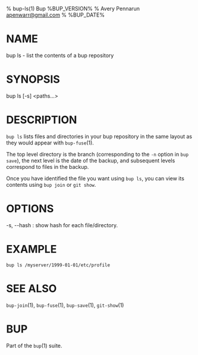 % bup-ls(1) Bup %BUP_VERSION%
% Avery Pennarun <apenwarr@gmail.com>
% %BUP_DATE%

# NAME

bup ls - list the contents of a bup repository

# SYNOPSIS

bup ls [-s] <paths...>

# DESCRIPTION

`bup ls` lists files and directories in your bup repository
in the same layout as they would appear with `bup-fuse`(1).

The top level directory is the branch (corresponding to
the `-n` option in `bup save`), the next level is the date
of the backup, and subsequent levels correspond to files in
the backup.

Once you have identified the file you want using `bup ls`,
you can view its contents using `bup join` or `git show`.

# OPTIONS

-s, --hash
:   show hash for each file/directory.


# EXAMPLE

    bup ls /myserver/1999-01-01/etc/profile

# SEE ALSO

`bup-join`(1), `bup-fuse`(1), `bup-save`(1), `git-show`(1)

# BUP

Part of the `bup`(1) suite.
